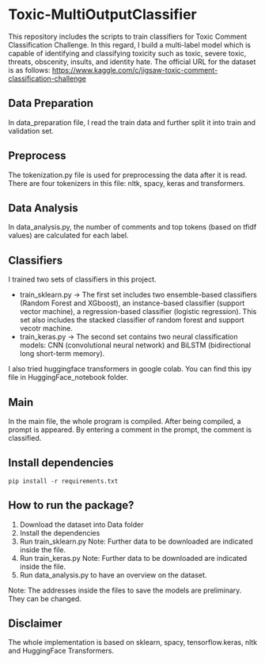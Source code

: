 # Toxic-MultiOutputClassifier

This repository includes the scripts to train classifiers for Toxic Comment Classification Challenge. In this regard, I build a multi-label model which is capable of identifying and classifying toxicity such as toxic, severe toxic, threats, obscenity, insults, and identity hate. The official URL for the dataset is as follows:
https://www.kaggle.com/c/jigsaw-toxic-comment-classification-challenge

## Data Preparation
In data_preparation file, I read the train data and further split it into train and validation set. 

## Preprocess
The tokenization.py file is used for preprocessing the data after it is read. There are four tokenizers in this file: nltk, spacy, keras and transformers.

## Data Analysis
In data_analysis.py, the number of comments and top tokens (based on tfidf values) are calculated for each label. 

## Classifiers
I trained two sets of classifiers in this project.
- train_sklearn.py -> The first set includes two ensemble-based classifiers (Random Forest and XGboost), an instance-based classifier (support vector machine), a regression-based classifier (logistic regression). This set also includes the stacked classifier of random forest and support vecotr machine. 
- train_keras.py -> The second set contains two neural classification models: CNN (convolutional neural network) and BiLSTM (bidirectional long short-term memory).

I also tried huggingface transformers in google colab. You can find this ipy file in HuggingFace_notebook folder.  

## Main
In the main file, the whole program is compiled. After being compiled, a prompt is appeared. By entering a comment in the prompt, the comment is classified. 
 
 
 ## Install dependencies

    pip install -r requirements.txt

 
 ## How to run the package?
1. Download the dataset into Data folder
2. Install the dependencies
3. Run train_sklearn.py
   Note: Further data to be downloaded are indicated inside the file.
4. Run train_keras.py
    Note: Further data to be downloaded are indicated inside the file.
5. Run data_analysis.py to have an overview on the dataset.

Note: The addresses inside the files to save the models are preliminary. They can be changed.


## Disclaimer

The whole implementation is based on sklearn, spacy, tensorflow.keras, nltk and HuggingFace Transformers.
